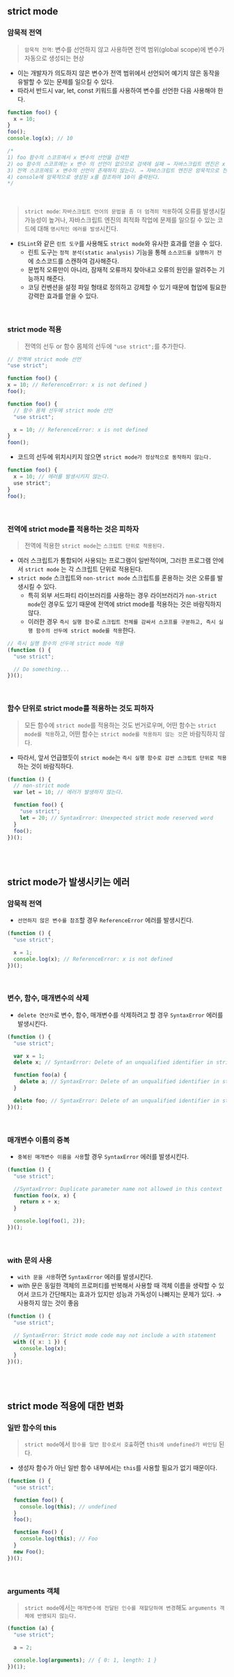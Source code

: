 ## strict mode

### 암묵적 전역

> `암묵적 전역`: 변수를 선언하지 않고 사용하면 전역 범위(global scope)에 변수가 자동으로 생성되는 현상

- 이는 개발자가 의도하지 않은 변수가 전역 범위에서 선언되어 예기치 않은 동작을 유발할 수 있는 문제를 일으킬 수 있다.
- 따라서 반드시 var, let, const 키워드를 사용하여 변수를 선언한 다음 사용해야 한다.

```js
function foo() {
  x = 10;
}
foo();
console.log(x); // 10

/*
1) foo 함수의 스코프에서 x 변수의 선언을 검색한
2) oo 함수의 스코프에는 x 변수 의 선언이 없으므로 검색에 실패 → 자바스크립트 엔진은 x 변수를 검색하기 위해 foo 함수 컨텍스트의 상위 스코프(예제의 경우 전역 스코프)에서 x 변수의 선언을 검색한다.
3) 전역 스코프에도 x 변수의 선언이 존재하지 않는다. → 자바스크립트 엔진은 암묵적으로 전역 객체에 x 프로퍼티를 동적 생성한다.
4) console에 암묵적으로 생성된 x를 참조하여 10이 출력된다.
*/
```

<br />

> `strict mode`: `자바스크립트 언어의 문법을 좀 더 엄격히 적용`하여 오류를 발생시킬 가능성이 높거나, 자바스크립트 엔진의 최적화 작업에 문제를 일으킬 수 있는 코드에 대해 `명시적인 에러를 발생`시킨다.

- `ESLint`와 같은 `린트 도구`를 사용해도 `strict mode`와 유사한 효과를 얻을 수 있다.
  - 린트 도구는 `정적 분석(static analysis)` 기능을 통해 `소스코드를 실행하기 전`에 소스코드를 스캔하여 검사해준다.
  - 문법적 오류만이 아니라, 잠재적 오류까지 찾아내고 오류의 원인을 알려주는 기능까지 해준다.
  - 코딩 컨벤션을 설정 파일 형태로 정의하고 강제할 수 있기 때문에 협업에 필요한 강력한 효과를 얻을 수 있다.

<br />

### strict mode 적용

> 전역의 선두 or 함수 몸체의 선두에 `"use strict";`를 추가한다.

```js
// 전역에 strict mode 선언
"use strict";

function foo() {
x = 10; // ReferenceError: x is not defined }
foo();
```

```js
function foo() {
  // 함수 몸체 선두에 strict mode 선언
  "use strict";

  x = 10; // ReferenceError: x is not defined
}
foon();
```

- 코드의 선두에 위치시키지 않으면 `strict mode가 정상적으로 동작하지 않는다.`

```js
function foo() {
  x = 10; // 에러를 발생시키지 않는다.
  use strict";
}
foo();
```

<br />

### 전역에 strict mode를 적용하는 것은 피하자

> 전역에 적용한 `strict mode`는 `스크립트 단위로 적용된다.`

- 여러 스크립트가 통합되어 사용되는 프로그램이 일반적이며, 그러한 프로그램 안에서 `strict mode` 는 각 스크립트 단위로 적용된다.
- `strict mode` 스크립트와 `non-strict mode` 스크립트를 혼용하는 것은 오류를 발생시킬 수 있다.
  - 특히 외부 서드파티 라이브러리를 사용하는 경우 라이브러리가 `non-strict mode`인 경우도 있기 때문에 전역에 strict mode를 적용하는 것은 바람직하지 않다.
  - 이러한 경우 `즉시 실행 함수`로 `스크립트 전체를 감싸서 스코프를 구분하고, 즉시 실행 함수의 선두에 strict mode를 적용`한다.

```js
// 즉시 실행 함수의 선두에 strict mode 적용
(function () {
  "use strict";

  // Do something...
})();
```

<br />

### 함수 단위로 strict mode를 적용하는 것도 피하자

> 모든 함수에 `strict mode`를 적용하는 것도 번거로우며, 어떤 함수는 `strict mode를 적용`하고, 어떤 함수는 `strict mode를 적용하지 않는 것`은 바람직하지 않다.

- 따라서, 앞서 언급했듯이 `strict mode`는 `즉시 실행 함수로 감싼 스크립트 단위로 적용`하는 것이 바람직하다.

```js
(function () {
  // non-strict mode
  var lеt = 10; // 에러가 발생하지 않는다.

  function foo() {
    "use strict";
    let = 20; // SyntaxError: Unexpected strict mode reserved word
  }
  foo();
})();
```

<br />
<br />

## strict mode가 발생시키는 에러

### 암묵적 전역

- `선언하지 않은 변수를 참조`할 경우 `ReferenceError` 에러를 발생시킨다.

```js
(function () {
  "use strict";

  x = 1;
  console.log(x); // ReferenceError: x is not defined
})();
```

<br />

### 변수, 함수, 매개변수의 삭제

- `delete 연산자`로 변수, 함수, 매개변수를 삭제하려고 할 경우 `SyntaxError` 에러를 발생시킨다.

```js
(function () {
  "use strict";

  var x = 1;
  delete x; // SyntaxError: Delete of an unqualified identifier in strict mode.

  function foo(a) {
    delete a; // SyntaxError: Delete of an unqualified identifier in strict mode.
  }

  delete foo; // SyntaxError: Delete of an unqualified identifier in strict mode.
})();
```

<br />

### 매개변수 이름의 중복

- `중복된 매개변수 이름을 사용`할 경우 `SyntaxError` 에러를 발생시킨다.

```js
(function () {
  "use strict";

  //SyntaxError: Duplicate parameter name not allowed in this context
  function foo(x, x) {
    return x + x;
  }

  console.log(foo(1, 2));
})();
```

<br />

### with 문의 사용

- `with 문을 사용`하면 `SyntaxError` 에러를 발생시킨다.
- with 문은 동일한 객체의 프로퍼티를 반복해서 사용할 때 객체 이름을 생략할 수 있어서 코드가 간단해지는 효과가 있지만 성능과 가독성이 나빠지는 문제가 있다. → 사용하지 않는 것이 좋음

```js
(function () {
  "use strict";

  // SyntaxError: Strict mode code may not include a with statement
  with ({ x: 1 }) {
    console.log(x);
  }
})();
```

<br />
<br />

## strict mode 적용에 대한 변화

### 일반 함수의 this

> `strict mode`에서 `함수를 일반 함수로서 호출`하면 `this에 undefined가 바인딩` 된다.

- 생성자 함수가 아닌 일반 함수 내부에서는 `this`를 사용할 필요가 없기 때문이다.

```js
(function () {
  "use strict";

  function foo() {
    console.log(this); // undefined
  }
  foo();

  function Foo() {
    console.log(this); // Foo
  }
  new Foo();
})();
```

<br />

### arguments 객체

> `strict mode`에서는 `매개변수에 전달된 인수를 재할당하여 변경`해도 `arguments 객체에 반영되지 않는다.`

```js
(function (a) {
  "use strict";

  a = 2;

  console.log(arguments); // { 0: 1, length: 1 }
})(1);
```
